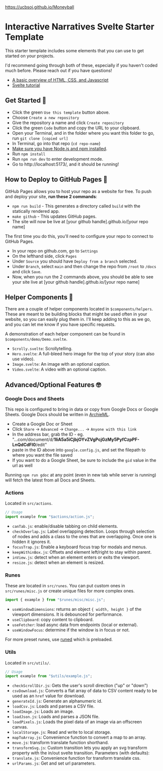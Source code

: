 https://ucbsoj.github.io/Moneyball

# Interactive Narratives Svelte Starter Template

This starter template includes some elements that you can use to get started on your projects.

I'd recommend going through both of these, especially if you haven't coded much before. Please reach out if you have questions!

* [A basic overview of HTML, CSS, and Javascript](https://developer.mozilla.org/en-US/docs/Learn_web_development/Getting_started/Your_first_website)
* [Svelte tutorial](https://svelte.dev/tutorial/svelte/welcome-to-svelte)

## Get Started 🚦
* Click the green `Use this template` button above.
* Choose `Create a new repository`
* Give the repository a name and click `Create repository`
* Click the green `Code` button and copy the URL to your clipboard.
* Open your Terminal, and in the folder where you want this folder to go, run `git clone [copied url]`
* In Terminal, go into that repo (`cd repo-name`)
* [Make sure you have Node.js and npm installed](https://docs.npmjs.com/downloading-and-installing-node-js-and-npm).
* Run `npm install`
* Run `npm run dev` to enter development mode.
* Go to http://localhost:5173/, and it should be running!


## How to Deploy to GitHub Pages 🚀

GitHub Pages allows you to host your repo as a website for free. To push and deploy your site, **run these 2 commands**:
* `npm run build` - This generates a directory called `build` with the statically rendered app.
* `make github` - This updates GitHub pages.
* The site will now be live at [your github handle].github.io/[your repo name]

The first time you do this, you'll need to configure your repo to connect to GitHub Pages.
* In your repo on github.com, go to `Settings`
* On the lefthand side, click `Pages`
* Under `Source` you should have `Deploy from a branch` selected.
* Under `Branch`, select `main` and then change the repo from `/root` to `/docs` and click `Save`.
* Now, when you run the 2 commands above, you should be able to see your site live at [your github handle].github.io/[your repo name]


## Helper Components 🧱

There are a couple of helper components located in `$components/helpers`. These are meant to be building blocks that might be used often in your website, so you can easily plug them in. I'll keep adding to this as we go, and you can let me know if you have specific requests.

A demonstration of each helper component can be found in `$components/demo/Demo.svelte`.

* `Scrolly.svelte`: Scrollytelling.
* `Hero.svelte`: A full-bleed hero image for the top of your story (can also use video).
* `Image.svelte`: An image with an optional caption.
* `Video.svelte`: A video with an optional caption.


## Advanced/Optional Features 🤓

### Google Docs and Sheets

This repo is configured to bring in data or copy from Google Docs or Google Sheets. Google Docs should be written in [ArchieML]([url](https://archieml.org/)).

* Create a Google Doc or Sheet
* Click `Share` -> `Advanced` -> `Change...` -> `Anyone with this link`
* In the address bar, grab the ID - eg. "...com/document/d/**1IiA5a5iCjbjOYvZVgPcjGzMy5PyfCzpPF-LnQdCdFI0**/edit"
* paste in the ID above into `google.config.js`, and set the filepath to where you want the file saved
* If you want to do a Google Sheet, be sure to include the `gid` value in the url as well

Running `npm run gdoc` at any point (even in new tab while server is running) will fetch the latest from all Docs and Sheets.


### Actions

Located in `src/actions`.

```js
// Usage
import example from "$actions/action.js";
```

* `canTab.js`: enable/disable tabbing on child elements.
* `checkOverlap.js`: Label overlapping detection. Loops through selection of nodes and adds a class to the ones that are overlapping. Once one is hidden it ignores it.
* `focusTrap.js`: Enable a keyboard focus trap for modals and menus.
* `keepWithinBox.js`: Offsets and element left/right to stay within parent.
* `inView.js`: detect when an element enters or exits the viewport.
* `resize.js`: detect when an element is resized.

### Runes

These are located in `src/runes`. You can put custom ones in `src/runes/misc.js` or create unique files for more complex ones.

```js
import { example } from "$runes/misc/misc.js";
```

* `useWindowDimensions`: returns an object `{ width, height }` of the viewport dimensions. It is debounced for performance.
* `useClipboard`: copy content to clipboard.
* `useFetcher`: load async data from endpoints (local or external).
* `useWindowFocus`: determine if the window is in focus or not.

For more preset runes, use [runed](https://runed.dev/docs) which is preloaded. 

### Utils

Located in `src/utils/`.

```js
// Usage
import example from "$utils/example.js";
```
* `checkScrollDir.js`: Gets the user's scroll direction ("up" or "down")
* `csvDownload.js`: Converts a flat array of data to CSV content ready to be used as an `href` value for download.
* `generateId.js`: Generate an alphanumeric id.
* `loadCsv.js`: Loads and parses a CSV file.
* `loadImage.js`: Loads an image.
* `loadJson.js`: Loads and parses a JSON file.
* `loadPixels.js`: Loads the pixel data of an image via an offscreen canvas.
* `localStorage.js`: Read and write to local storage.
* `mapToArray.js`: Convenience function to convert a map to an array.
* `move.js`: transform translate function shorthand.
* `transformSvg.js`: Custom transition lets you apply an svg transform property with the in/out svelte transition. Parameters (with defaults):
* `translate.js`: Convenience function for transform translate css.
* `urlParams.js`: Get and set url parameters.
